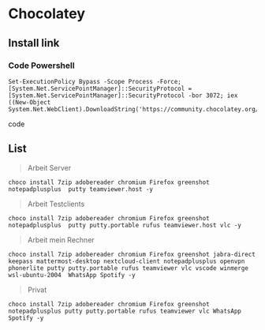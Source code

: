 ﻿# Chocolatey

## Install link
### Code Powershell

```
Set-ExecutionPolicy Bypass -Scope Process -Force; [System.Net.ServicePointManager]::SecurityProtocol = [System.Net.ServicePointManager]::SecurityProtocol -bor 3072; iex ((New-Object System.Net.WebClient).DownloadString('https://community.chocolatey.org/install.ps1'))
```

code
## List
> Arbeit Server

```
choco install 7zip adobereader chromium Firefox greenshot notepadplusplus  putty teamviewer.host -y
```

> Arbeit Testclients

```
choco install 7zip adobereader chromium Firefox greenshot notepadplusplus  putty putty.portable rufus teamviewer.host vlc -y
```
> Arbeit mein Rechner

```
choco install 7zip adobereader chromium Firefox greenshot jabra-direct keepass mattermost-desktop nextcloud-client notepadplusplus openvpn phonerlite putty putty.portable rufus teamviewer vlc vscode winmerge wsl-ubuntu-2004  WhatsApp Spotify -y
```

> Privat
```
choco install 7zip adobereader chromium Firefox greenshot notepadplusplus putty putty.portable rufus teamviewer vlc WhatsApp Spotify -y
```
